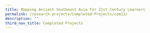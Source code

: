 ```yaml
---
title: Mapping Ancient Southeast Asia for 21st Century Learners
permalink: /research-projects/Completed-Projects/com11/
description: ""
third_nav_title: Completed Projects
---
```

